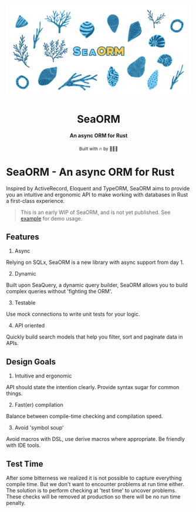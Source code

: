 <div align="center">

  <img src="docs/SeaORM banner.png"/>

  <h1>SeaORM</h1>

  <p>
    <strong>An async ORM for Rust</strong>
  </p>

  <sub>Built with 🔥 by 🌊🦀🐚</sub>

</div>

# SeaORM - An async ORM for Rust

Inspired by ActiveRecord, Eloquent and TypeORM, SeaORM aims to provide you an intuitive and ergonomic 
API to make working with databases in Rust a first-class experience.

> This is an early WIP of SeaORM, and is not yet published. See [example](examples/sqlx-mysql/src/main.rs) for demo usage.

## Features

1. Async

Relying on SQLx, SeaORM is a new library with async support from day 1.

2. Dynamic

Built upon SeaQuery, a dynamic query builder, SeaORM allows you to build complex queries without 'fighting the ORM'.

3. Testable

Use mock connections to write unit tests for your logic.

4. API oriented

Quickly build search models that help you filter, sort and paginate data in APIs.

## Design Goals

1. Intuitive and ergonomic

API should state the intention clearly. Provide syntax sugar for common things.

2. Fast(er) compilation

Balance between compile-time checking and compilation speed.

3. Avoid 'symbol soup'

Avoid macros with DSL, use derive macros where appropriate. Be friendly with IDE tools.

## Test Time

After some bitterness we realized it is not possible to capture everything compile time. But we don't 
want to encounter problems at run time either. The solution is to perform checking at 'test time' to
uncover problems. These checks will be removed at production so there will be no run time penalty.
